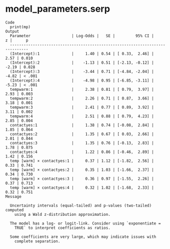 # model_parameters.serp

    Code
      print(mp)
    Output
      Parameter                  | Log-Odds |   SE |         95% CI |     z |      p
      ------------------------------------------------------------------------------
      (Intercept):1              |     1.40 | 0.54 | [ 0.33,  2.46] |  2.57 | 0.010 
      (Intercept):2              |    -1.13 | 0.51 | [-2.13, -0.12] | -2.19 | 0.028 
      (Intercept):3              |    -3.44 | 0.71 | [-4.84, -2.04] | -4.82 | < .001
      (Intercept):4              |    -4.98 | 0.95 | [-6.85, -3.11] | -5.23 | < .001
      tempwarm:1                 |     2.38 | 0.81 | [ 0.79,  3.97] |  2.93 | 0.003 
      tempwarm:2                 |     2.26 | 0.71 | [ 0.87,  3.66] |  3.18 | 0.001 
      tempwarm:3                 |     2.41 | 0.77 | [ 0.89,  3.92] |  3.11 | 0.002 
      tempwarm:4                 |     2.51 | 0.88 | [ 0.79,  4.23] |  2.85 | 0.004 
      contactyes:1               |     1.38 | 0.74 | [-0.08,  2.84] |  1.85 | 0.064 
      contactyes:2               |     1.35 | 0.67 | [ 0.03,  2.66] |  2.01 | 0.044 
      contactyes:3               |     1.35 | 0.76 | [-0.13,  2.83] |  1.78 | 0.075 
      contactyes:4               |     1.22 | 0.86 | [-0.46,  2.89] |  1.42 | 0.156 
      temp [warm] × contactyes:1 |     0.37 | 1.12 | [-1.82,  2.56] |  0.33 | 0.741 
      temp [warm] × contactyes:2 |     0.35 | 1.03 | [-1.66,  2.37] |  0.34 | 0.730 
      temp [warm] × contactyes:3 |     0.36 | 0.97 | [-1.55,  2.26] |  0.37 | 0.713 
      temp [warm] × contactyes:4 |     0.32 | 1.02 | [-1.68,  2.33] |  0.32 | 0.751 
    Message
      
      Uncertainty intervals (equal-tailed) and p-values (two-tailed) computed
        using a Wald z-distribution approximation.
      
      The model has a log- or logit-link. Consider using `exponentiate =
        TRUE` to interpret coefficients as ratios.
        
      Some coefficients are very large, which may indicate issues with
        complete separation.

